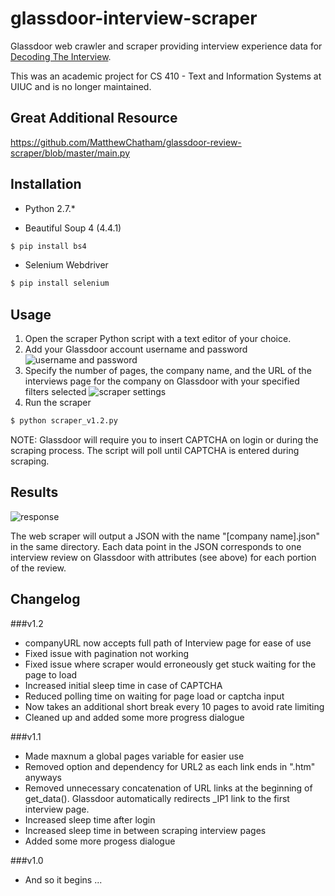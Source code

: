 # glassdoor-interview-scraper

Glassdoor web crawler and scraper providing interview experience data for [Decoding The Interview](https://github.com/williamxie11/decoding-the-interview).

This was an academic project for CS 410 - Text and Information Systems at UIUC and is no longer maintained.

## Great Additional Resource
https://github.com/MatthewChatham/glassdoor-review-scraper/blob/master/main.py

## Installation

* Python 2.7.*

* Beautiful Soup 4 (4.4.1)
```sh
$ pip install bs4
```
* Selenium Webdriver
```sh
$ pip install selenium
```

## Usage

1. Open the scraper Python script with a text editor of your choice. 
2. Add your Glassdoor account username and password
![username and password](http://i.imgur.com/gHzYwZZ.png)
3. Specify the number of pages, the company name, and the URL of the interviews page for the company on Glassdoor with your specified filters selected
![scraper settings](http://i.imgur.com/TOLZqhJ.png)
4. Run the scraper
```sh
$ python scraper_v1.2.py
```

NOTE: Glassdoor will require you to insert CAPTCHA on login or during the scraping process. The script will poll until CAPTCHA is entered during scraping.

## Results

![response](http://i.imgur.com/zY8l22v.png)

The web scraper will output a JSON with the name "[company name].json" in the same directory. Each data point in the JSON corresponds to one interview review on Glassdoor with attributes (see above) for each portion of the review.

## Changelog

###v1.2
- companyURL now accepts full path of Interview page for ease of use
- Fixed issue with pagination not working
- Fixed issue where scraper would erroneously get stuck waiting for the page to load 
- Increased initial sleep time in case of CAPTCHA
- Reduced polling time on waiting for page load or captcha input
- Now takes an additional short break every 10 pages to avoid rate limiting
- Cleaned up and added some more progress dialogue

###v1.1
- Made maxnum a global pages variable for easier use
- Removed option and dependency for URL2 as each link ends in ".htm" anyways
- Removed unnecessary concatenation of URL links at the beginning of get_data(). Glassdoor automatically redirects _IP1 link to the first interview page.
- Increased sleep time after login
- Increased sleep time in between scraping interview pages
- Added some more progess dialogue

###v1.0
- And so it begins ...
